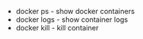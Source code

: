 * docker ps - show docker containers
* docker logs <container> - show container logs
* docker kill <container> - kill container
